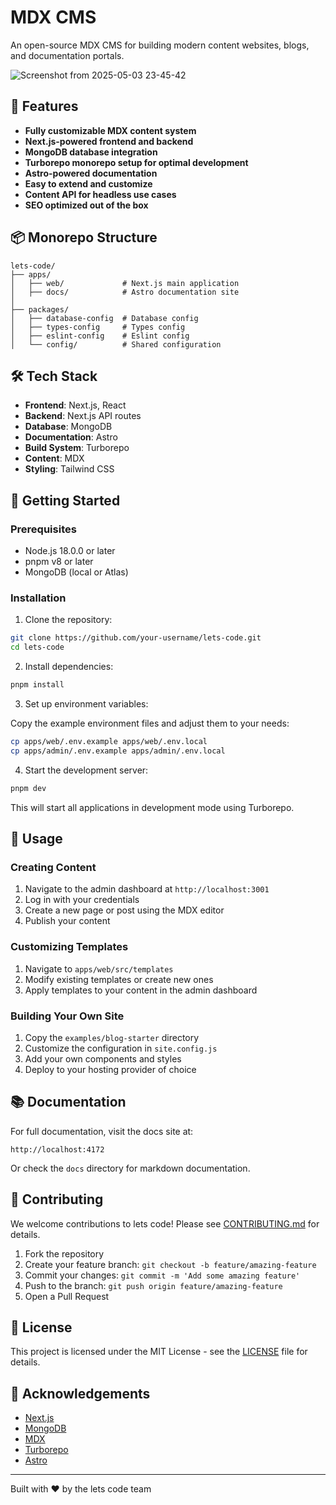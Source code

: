 # MDX CMS

An open-source MDX CMS for building modern content websites, blogs, and documentation portals.

![Screenshot from 2025-05-03 23-45-42](https://github.com/user-attachments/assets/7565a53d-9b83-42d7-84ba-614884bd9bc0)

## 🚀 Features

- **Fully customizable MDX content system**
- **Next.js-powered frontend and backend**
- **MongoDB database integration**
- **Turborepo monorepo setup for optimal development**
- **Astro-powered documentation**
- **Easy to extend and customize**
- **Content API for headless use cases**
- **SEO optimized out of the box**

## 📦 Monorepo Structure

```
lets-code/
├── apps/
│   ├── web/             # Next.js main application
│   ├── docs/            # Astro documentation site
│
├── packages/
│   ├── database-config  # Database config
│   ├── types-config     # Types config
│   ├── eslint-config    # Eslint config
│   └── config/          # Shared configuration
```

## 🛠️ Tech Stack

- **Frontend**: Next.js, React
- **Backend**: Next.js API routes
- **Database**: MongoDB
- **Documentation**: Astro
- **Build System**: Turborepo
- **Content**: MDX
- **Styling**: Tailwind CSS

## 🚀 Getting Started

### Prerequisites

- Node.js 18.0.0 or later
- pnpm v8 or later
- MongoDB (local or Atlas)

### Installation

1. Clone the repository:

```bash
git clone https://github.com/your-username/lets-code.git
cd lets-code
```

2. Install dependencies:

```bash
pnpm install
```

3. Set up environment variables:

Copy the example environment files and adjust them to your needs:

```bash
cp apps/web/.env.example apps/web/.env.local
cp apps/admin/.env.example apps/admin/.env.local
```

4. Start the development server:

```bash
pnpm dev
```

This will start all applications in development mode using Turborepo.

## 📝 Usage

### Creating Content

1. Navigate to the admin dashboard at `http://localhost:3001`
2. Log in with your credentials
3. Create a new page or post using the MDX editor
4. Publish your content

### Customizing Templates

1. Navigate to `apps/web/src/templates`
2. Modify existing templates or create new ones
3. Apply templates to your content in the admin dashboard

### Building Your Own Site

1. Copy the `examples/blog-starter` directory
2. Customize the configuration in `site.config.js`
3. Add your own components and styles
4. Deploy to your hosting provider of choice

## 📚 Documentation

For full documentation, visit the docs site at:

```
http://localhost:4172
```

Or check the `docs` directory for markdown documentation.

## 🤝 Contributing

We welcome contributions to lets code! Please see [CONTRIBUTING.md](CONTRIBUTING.md) for details.

1. Fork the repository
2. Create your feature branch: `git checkout -b feature/amazing-feature`
3. Commit your changes: `git commit -m 'Add some amazing feature'`
4. Push to the branch: `git push origin feature/amazing-feature`
5. Open a Pull Request

## 📄 License

This project is licensed under the MIT License - see the [LICENSE](LICENSE) file for details.

## 🌟 Acknowledgements

- [Next.js](https://nextjs.org/)
- [MongoDB](https://www.mongodb.com/)
- [MDX](https://mdxjs.com/)
- [Turborepo](https://turbo.build/)
- [Astro](https://astro.build/)

---

Built with ❤️ by the lets code team
